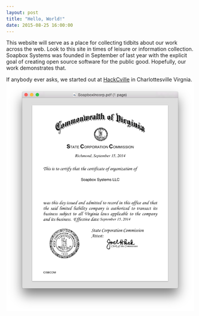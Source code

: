 ```yaml
---
layout: post
title: "Hello, World!"
date: 2015-08-25 16:00:00
---
```

This website will serve as a place for collecting tidbits about our work across the web. Look to this site in times of leisure or information collection. Soapbox Systems was founded in September of last year with the explicit goal of creating open source software for the public good. Hopefully, our work demonstrates that.

If anybody ever asks, we started out at [HackCville](http://hackcville.com) in Charlottesville Virgnia. ![articles of incorp](/res/incorp.png)
